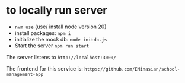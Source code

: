 # to locally run server
- `nvm use` (use/ install node version 20)
- install packages: `npm i`
- initialize the mock db: `node initdb.js`
- Start the server `npm run start`

The server listens to `http://localhost:3000/`

The frontend for this service is: `https://github.com/EMinasian/school-management-app`